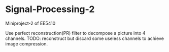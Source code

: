 # Signal-Processing-2
Miniproject-2 of EE5410

Use perfect reconstruction(PR) filter to decompose a picture into 4 channels.
TODO: reconstruct but discard some useless channels to achieve image compression.
